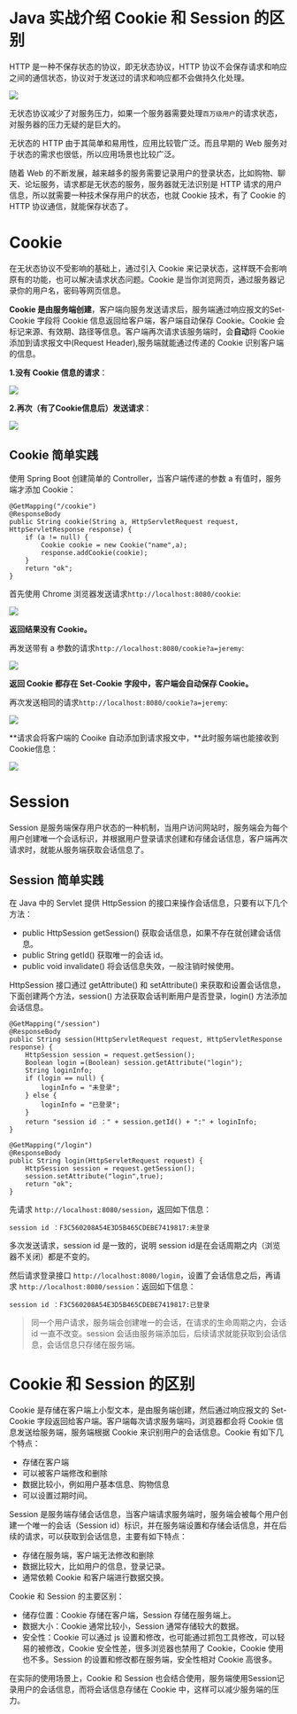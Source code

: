# Java 实战介绍 Cookie 和 Session 的区别

HTTP 是一种不保存状态的协议，即无状态协议，HTTP 协议不会保存请求和响应之间的通信状态，协议对于发送过的请求和响应都不会做持久化处理。

![](https://files.mdnice.com/user/29864/ceffeffc-2dc1-4adf-8cfd-b5b644e597f1.png)

无状态协议减少了对服务压力，如果一个服务器需要处理`百万级用户`的请求状态，对服务器的压力无疑的是巨大的。

无状态的 HTTP 由于其简单和易用性，应用比较管广泛。而且早期的 Web 服务对于状态的需求也很低，所以应用场景也比较广泛。

随着 Web 的不断发展，越来越多的服务需要记录用户的登录状态，比如购物、聊天、论坛服务，请求都是无状态的服务，服务器就无法识别是 HTTP 请求的用户信息，所以就需要一种技术保存用户的状态，也就 Cookie 技术，有了 Cookie 的 HTTP 协议通信，就能保存状态了。

# Cookie 

在无状态协议不受影响的基础上，通过引入 Cookie 来记录状态，这样既不会影响原有的功能，也可以解决请求状态问题。Cookie 是当你浏览网页，通过服务器记录你的用户名，密码等网页信息。



**Cookie 是由服务端创建**，客户端向服务发送请求后，服务端通过响应报文的Set-Cookie 字段将 Cookie 信息返回给客户端，客户端自动保存 Cookie。Cookie 会标记来源、有效期、路径等信息。客户端再次请求该服务端时，会**自动**将 Cookie 添加到请求报文中(Request Header),服务端就能通过传递的 Cookie 识别客户端的信息。

**1.没有 Cookie 信息的请求**：


![](https://files.mdnice.com/user/29864/6fd6e75c-f611-48ce-92dc-0f034b094f94.png)


**2.再次（有了Cookie信息后）发送请求**：


![](https://files.mdnice.com/user/29864/80ab3637-efce-4dcd-8de0-5b6fd574fe47.png)


## Cookie 简单实践

使用 Spring Boot 创建简单的 Controller，当客户端传递的参数 a 有值时，服务端才添加 Cookie：

```
@GetMapping("/cookie")
@ResponseBody
public String cookie(String a, HttpServletRequest request, HttpServletResponse response) {
    if (a != null) {
        Cookie cookie = new Cookie("name",a);
        response.addCookie(cookie);
    }
    return "ok";
}
```

首先使用 Chrome 浏览器发送请求`http://localhost:8080/cookie`:

![](https://files.mdnice.com/user/29864/5d923e11-7e91-4e5c-9ca6-a6433317528a.png)

**返回结果没有 Cookie。**

再发送带有 a 参数的请求`http://localhost:8080/cookie?a=jeremy`:

![](https://files.mdnice.com/user/29864/669daeb3-4f7a-4a5b-b2f9-0c60bad1af26.png)


**返回 Cookie 都存在 Set-Cookie 字段中，客户端会自动保存 Cookie。**

再次发送相同的请求`http://localhost:8080/cookie?a=jeremy`:

![](https://files.mdnice.com/user/29864/0327fd8e-cae9-4df6-8173-e41c291df328.png)

**请求会将客户端的 Cooike 自动添加到请求报文中，**此时服务端也能接收到 Cookie信息：

![](https://files.mdnice.com/user/29864/5b0c3163-454b-428f-8e61-75798fa34d9d.png)



# Session 

Session 是服务端保存用户状态的一种机制，当用户访问网站时，服务端会为每个用户创建唯一个会话标识，并根据用户登录请求创建和存储会话信息，客户端再次请求时，就能从服务端获取会话信息了。

## Session 简单实践

在 Java 中的 Servlet 提供 HttpSession 的接口来操作会话信息，只要有以下几个方法：

* public HttpSession getSession() 获取会话信息，如果不存在就创建会话信息。
* public String getId() 获取唯一的会话 id。
* public void invalidate() 将会话信息失效，一般注销时候使用。

HttpSession 接口通过 getAttribute() 和 setAttribute() 来获取和设置会话信息，
下面创建两个方法，session() 方法获取会话判断用户是否登录，login() 方法添加会话信息。

```
@GetMapping("/session")
@ResponseBody
public String session(HttpServletRequest request, HttpServletResponse response) {
    HttpSession session = request.getSession();
    Boolean login =(Boolean) session.getAttribute("login");
    String loginInfo;
    if (login == null) {
        loginInfo = "未登录";
    } else {
        loginInfo = "已登录";
    }
    return "session id ：" + session.getId() + ":" + loginInfo;
}

@GetMapping("/login")
@ResponseBody
public String login(HttpServletRequest request) {
    HttpSession session = request.getSession();
    session.setAttribute("login",true);
    return "ok";
}
```

先请求 `http://localhost:8080/session`，返回如下信息：

```
session id ：F3C560208A54E3D5B465CDEBE7419817:未登录
```

多次发送请求，session id 是一致的，说明 session id是在会话周期之内（浏览器不关闭）都是不变的。

然后请求登录接口 `http://localhost:8080/login`，设置了会话信息之后，再请求 `http://localhost:8080/session`：返回如下信息：

```
session id ：F3C560208A54E3D5B465CDEBE7419817:已登录
```

> 同一个用户请求，服务端会创建唯一的会话，在请求的生命周期之内，会话 id 一直不改变。session 会话由服务端添加后，后续请求就能获取到会话信息，会话信息只存储在服务端。 

# Cookie 和 Session 的区别

Cookie 是存储在客户端上小型文本，是由服务端创建，然后通过响应报文的 Set-Cookie 字段返回给客户端。客户端每次请求服务端吗，浏览器都会将 Cookie 信息发送给服务端，服务端根据 Cookie 来识别用户的会话信息。Cookie 有如下几个特点：
    
* 存储在客户端
* 可以被客户端修改和删除
* 数据比较小，例如用户基本信息、购物信息
* 可以设置过期时间。

Session 是服务端存储会话信息，当客户端请求服务端时，服务端会被每个用户创建一个唯一的会话（Session id）标识，并在服务端设置和存储会话信息，并在后续的请求，可以获取到会话信息，主要有如下特点：
    
* 存储在服务端，客户端无法修改和删除
* 数据比较大，比如用户的信息，登录记录。
* 通常依赖 Cookie 和客户端进行数据交换。
    
Cookie 和 Session 的主要区别：

* 储存位置：Cookie 存储在客户端，Session 存储在服务端上。
* 数据大小：Cookie 通常比较小，Session 通常存储较大的数据。
* 安全性：Cookie 可以通过 js 设置和修改，也可能通过抓包工具修改，可以轻易的被修改，Cookie 安全性差，很多浏览器也禁用了 Cookie，Cookie 使用也不多。Session 的设置和修改都在服务端，安全性相对 Cookie 高很多。

在实际的使用场景上，Cookie 和 Session 也会结合使用，服务端使用Session记录用户的会话信息，而将会话信息存储在 Cookie 中，这样可以减少服务端的压力。
